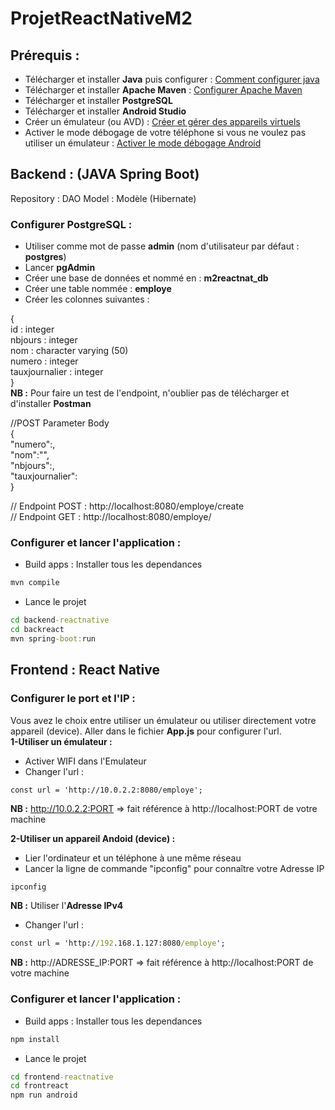 # ProjetReactNativeM2
## Prérequis :
- Télécharger et installer **Java** puis configurer : [Comment configurer java](https://www.lemagit.fr/conseil/Bien-debuter-comment-parametrer-JAVA_HOME-dans-Windows)
- Télécharger et installer **Apache Maven** : [Configurer Apache Maven](https://fr.wikibooks.org/wiki/D%C3%A9velopper_en_Java/Introduction_%C3%A0_Apache_Maven)
- Télécharger et installer **PostgreSQL**
- Télécharger et installer **Android Studio**
- Créer un émulateur (ou AVD) : [Créer et gérer des appareils virtuels](https://developer.android.com/studio/run/managing-avds?hl=fr)
- Activer le mode débogage de votre téléphone si vous ne voulez pas utiliser un émulateur : [Activer le mode débogage Android](https://developer.android.com/codelabs/basic-android-kotlin-training-run-on-mobile-device?hl=fr#0)

## Backend : (JAVA Spring Boot)
Repository : DAO
Model : Modèle (Hibernate)
### Configurer PostgreSQL :
- Utiliser comme mot de passe **admin** (nom d'utilisateur par défaut : **postgres**)
- Lancer **pgAdmin**
- Créer une base de données et nommé en : **m2reactnat_db**
- Créer une table nommée : **employe**
- Créer les colonnes suivantes : 
  
{  
  id : integer  
  nbjours : integer  
  nom : character varying (50)  
  numero : integer  
  tauxjournalier : integer  
}  
**NB :** Pour faire un test de l'endpoint, n'oublier pas de télécharger et d'installer **Postman**
    
//POST Parameter Body  
{  
    "numero":,  
    "nom":"",  
    "nbjours":,  
    "tauxjournalier":  
}  
  
// Endpoint POST : http://localhost:8080/employe/create  
// Endpoint GET : http://localhost:8080/employe/  

### Configurer et lancer l'application :
- Build apps : Installer tous les dependances
```cmd
mvn compile
```

- Lance le projet
```cmd
cd backend-reactnative
cd backreact
mvn spring-boot:run
```

## Frontend : React Native
### Configurer le port et l'IP :
Vous avez le choix entre utiliser un émulateur ou utiliser directement votre appareil (device).
Aller dans le fichier **App.js** pour configurer l'url.  
**1-Utiliser un émulateur :** 
- Activer WIFI dans l'Emulateur
- Changer l'url :
```
const url = 'http://10.0.2.2:8080/employe';
```
**NB :** http://10.0.2.2:PORT => fait référence à http://localhost:PORT de votre machine

**2-Utiliser un appareil Andoid (device) :**
- Lier l'ordinateur et un téléphone à une même réseau
- Lancer la ligne de commande "ipconfig" pour connaître votre Adresse IP
```cmd
ipconfig
```
**NB :** Utiliser l'**Adresse IPv4**

- Changer l'url :
```cmd
const url = 'http://192.168.1.127:8080/employe';
```
**NB :** http://ADRESSE_IP:PORT => fait référence à http://localhost:PORT de votre machine

### Configurer et lancer l'application :
- Build apps : Installer tous les dependances
```cmd
npm install
```

- Lance le projet
```cmd
cd frontend-reactnative
cd frontreact
npm run android
```
